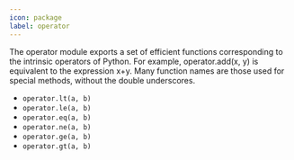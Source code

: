 ```yaml
---
icon: package
label: operator
---
```


The operator module exports a set of efficient functions corresponding to the intrinsic operators of Python. For example, operator.add(x, y) is equivalent to the expression x+y.
Many function names are those used for special methods, without the double underscores.

+ `operator.lt(a, b)`
+ `operator.le(a, b)`
+ `operator.eq(a, b)`
+ `operator.ne(a, b)`
+ `operator.ge(a, b)`
+ `operator.gt(a, b)`